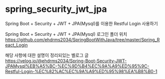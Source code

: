# spring_security_jwt_jpa
Spring Boot + Security + JWT + JPA(Mysql)를 이용한 Restful Login 사용하기

Spring Boot + Security + JWT + JPA(Mysql) 로그인 폴더 위치
https://github.com/ehdrms2034/SpringBootWithJava/tree/master/Spring_React_Login

해당 사항에 대한 설명이 정리되있는 벨로그 글
https://velog.io/@ehdrms2034/Spring-Boot-Security-JWT-JPAMysql%EB%A5%BC-%EC%9D%B4%EC%9A%A9%ED%95%9C-Restful-Login-%EC%82%AC%EC%9A%A9%ED%95%98%EA%B8%B0-1

